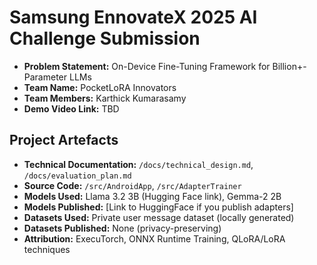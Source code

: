 # Samsung EnnovateX 2025 AI Challenge Submission

- **Problem Statement:** On-Device Fine-Tuning Framework for Billion+-Parameter LLMs
- **Team Name:** PocketLoRA Innovators
- **Team Members:** Karthick Kumarasamy
- **Demo Video Link:** TBD

## Project Artefacts

- **Technical Documentation:** `/docs/technical_design.md`, `/docs/evaluation_plan.md`
- **Source Code:** `/src/AndroidApp`, `/src/AdapterTrainer`
- **Models Used:** Llama 3.2 3B (Hugging Face link), Gemma-2 2B
- **Models Published:** [Link to HuggingFace if you publish adapters]
- **Datasets Used:** Private user message dataset (locally generated)
- **Datasets Published:** None (privacy-preserving)
- **Attribution:** ExecuTorch, ONNX Runtime Training, QLoRA/LoRA techniques

